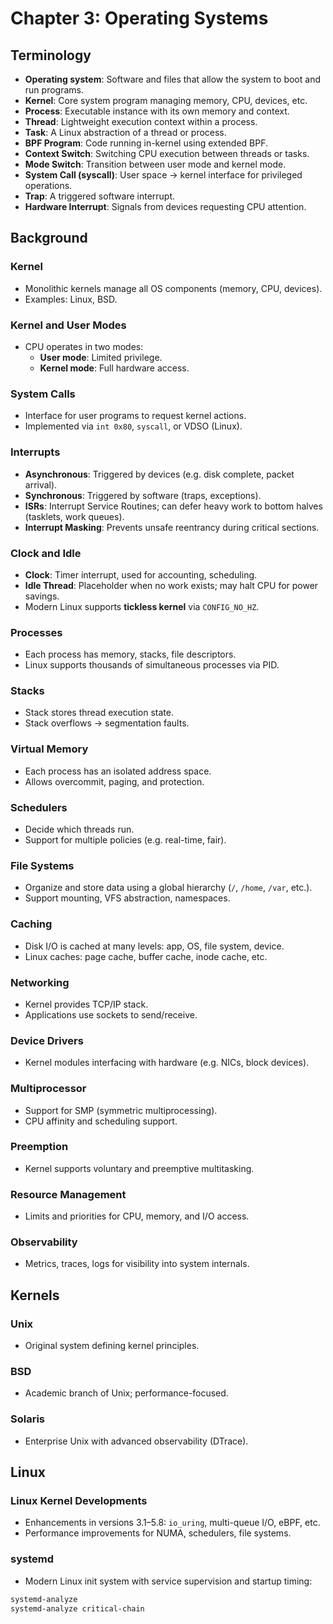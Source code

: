 # Chapter 3: Operating Systems

## Terminology
- **Operating system**: Software and files that allow the system to boot and run programs.
- **Kernel**: Core system program managing memory, CPU, devices, etc.
- **Process**: Executable instance with its own memory and context.
- **Thread**: Lightweight execution context within a process.
- **Task**: A Linux abstraction of a thread or process.
- **BPF Program**: Code running in-kernel using extended BPF.
- **Context Switch**: Switching CPU execution between threads or tasks.
- **Mode Switch**: Transition between user mode and kernel mode.
- **System Call (syscall)**: User space → kernel interface for privileged operations.
- **Trap**: A triggered software interrupt.
- **Hardware Interrupt**: Signals from devices requesting CPU attention.

## Background

### Kernel
- Monolithic kernels manage all OS components (memory, CPU, devices).
- Examples: Linux, BSD.

### Kernel and User Modes
- CPU operates in two modes:
  - **User mode**: Limited privilege.
  - **Kernel mode**: Full hardware access.

### System Calls
- Interface for user programs to request kernel actions.
- Implemented via `int 0x80`, `syscall`, or VDSO (Linux).

### Interrupts
- **Asynchronous**: Triggered by devices (e.g. disk complete, packet arrival).
- **Synchronous**: Triggered by software (traps, exceptions).
- **ISRs**: Interrupt Service Routines; can defer heavy work to bottom halves (tasklets, work queues).
- **Interrupt Masking**: Prevents unsafe reentrancy during critical sections.

### Clock and Idle
- **Clock**: Timer interrupt, used for accounting, scheduling.
- **Idle Thread**: Placeholder when no work exists; may halt CPU for power savings.
- Modern Linux supports **tickless kernel** via `CONFIG_NO_HZ`.

### Processes
- Each process has memory, stacks, file descriptors.
- Linux supports thousands of simultaneous processes via PID.

### Stacks
- Stack stores thread execution state.
- Stack overflows → segmentation faults.

### Virtual Memory
- Each process has an isolated address space.
- Allows overcommit, paging, and protection.

### Schedulers
- Decide which threads run.
- Support for multiple policies (e.g. real-time, fair).

### File Systems
- Organize and store data using a global hierarchy (`/`, `/home`, `/var`, etc.).
- Support mounting, VFS abstraction, namespaces.

### Caching
- Disk I/O is cached at many levels: app, OS, file system, device.
- Linux caches: page cache, buffer cache, inode cache, etc.

### Networking
- Kernel provides TCP/IP stack.
- Applications use sockets to send/receive.

### Device Drivers
- Kernel modules interfacing with hardware (e.g. NICs, block devices).

### Multiprocessor
- Support for SMP (symmetric multiprocessing).
- CPU affinity and scheduling support.

### Preemption
- Kernel supports voluntary and preemptive multitasking.

### Resource Management
- Limits and priorities for CPU, memory, and I/O access.

### Observability
- Metrics, traces, logs for visibility into system internals.

## Kernels

### Unix
- Original system defining kernel principles.

### BSD
- Academic branch of Unix; performance-focused.

### Solaris
- Enterprise Unix with advanced observability (DTrace).

## Linux

### Linux Kernel Developments
- Enhancements in versions 3.1–5.8: `io_uring`, multi-queue I/O, eBPF, etc.
- Performance improvements for NUMA, schedulers, file systems.

### systemd
- Modern Linux init system with service supervision and startup timing:

```bash
systemd-analyze
systemd-analyze critical-chain
